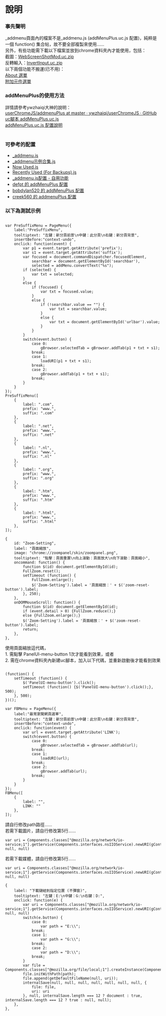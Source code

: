 說明
==========
<h3>事先聲明</h3>
_addmenu頁面內的檔案不是_addmenu.js (addMenuPlus.uc.js 配置)，純粹是一個 function() 集合帖，故不要全部複製來使用……<br>
另外，有些功能需下載以下檔案並放到chrome資料夾內才能使用，包括：<br>
截圖：<a href="http://g.mozest.com/attachment.php?aid=30568&k=e1d2830f15b6c45f80adf52639cd46bd&t=1403967622&fid=75&sid=5d46Px3xQ6Eni8tTMz4dCCirYDWhCqI%2FmzaUh8SmZj46kiU">WebScreenShotMod.uc.zip</a><br>
反轉輸入：<a href="http://g.mozest.com/attachment.php?aid=30789&k=3fdb521d46218c9439182930904df8a1&t=1403967378&fid=75&sid=2dbe933%2Bo8G42tL%2BgTVGOqZMnakcsAnjmdlqC72jQHavOzw">InvertInput.uc.zip</a><br>
以下兩個功能不搬運(已不用)：<br>
<a href="https://g.mozest.com/viewthread.php?tid=44436&page=1#pid311779" target="_blank">About 選單</a><br>
<a href="https://g.mozest.com/viewthread.php?tid=44436&page=1#pid312179" target="_blank">附加元件選單</a>

<h3>addMenuPlus的使用方法</h3>
詳情請參考ywzhaiqi大神的說明：<br>
<a href="https://github.com/ywzhaiqi/userChromeJS/tree/master/addmenuPlus" target="_blank">userChromeJS/addmenuPlus at master · ywzhaiqi/userChromeJS · GitHub</a><br>
<a href="http://bbs.kafan.cn/thread-1554431-1-1.html" target="_blank">uc腳本 addMenuPlus.uc.js</a><br>
<a href="http://bbs.kafan.cn/forum.php?mod=viewthread&amp;tid=1576878&amp;page=1&amp;extra=#pid28788912" target="_blank">addMenuPlus.uc.js 配置說明</a><br>
<br>

<h3>可參考的配置</h3>
<ul>
<li><a href="https://github.com/ywzhaiqi/userChromeJS/blob/master/addmenuPlus/_addmenu.js" target="_blank">_addmenu.js</a></li>
<li><a href="https://github.com/ywzhaiqi/userChromeJS/blob/master/addmenuPlus/_addmenu%E7%A4%BA%E4%BE%8B%E5%90%88%E9%9B%86.js" target="_blank">_addmenu示例合集.js</a></li>
<li><a href="https://github.com/Drager-oos/userChrome/blob/master/Configuration/_addmenu/Now%20Used.js" target="_blank">Now Used.js</a><br></li>
<li><a href="https://github.com/Drager-oos/userChrome/blob/master/Configuration/_addmenu/Recently%20Used%20(For%20Backups).js" target="_blank">Recently Used (For Backups).js</a><br></li>
<li><a href="http://g.mozest.com/viewthread.php?tid=44436&amp;highlight=" target="_blank">_addmenu.js配置 - 自用功能</a></li>
<li><a href="https://github.com/defpt/userChromeJs/tree/master/addMenuPlus" target="_blank">defpt 的 addMenuPlus 配置</a></li>
<li><a href="http://bbs.kafan.cn/thread-1677811-1-1.html" target="_blank">bobdylan520 的 addMenuPlus 配置</a></li>
<li><a href="http://bbs.kafan.cn/thread-1682712-1-1.html" target="_blank">creek560 的 addmenuPlus 配置</a></li>
</ul>

<h3>以下為測試示例</h3>
<pre><code>
var PreSuffixMenu = PageMenu({
	label:"PreSuffixMenu",
	tooltiptext: "左鍵：新分頁前景\n中鍵：此分頁\n右鍵：新分頁背景",
	insertBefore:"context-undo",
	onclick: function(event) {
		var p1 = event.target.getAttribute('prefix');
		var s1 = event.target.getAttribute('suffix');
		var focused = document.commandDispatcher.focusedElement,
			searchbar = document.getElementById('searchbar'),
			selected = addMenu.convertText("%s");
		if (selected) {
			var txt = selected;
		}
		else {
			if (focused) {
				var txt = focused.value;
			}
			else {
				if (!searchbar.value == "") {
					var txt = searchbar.value;
				}
				else {
					var txt = document.getElementById('urlbar').value;
				}
			}
		}
		switch(event.button) {
			case 0:
				gBrowser.selectedTab = gBrowser.addTab(p1 + txt + s1);
			break;
			case 1:
				loadURI(p1 + txt + s1);
			break;
			case 2:
				gBrowser.addTab(p1 + txt + s1);
			break;
		}
	}
});
PreSuffixMenu([
	{
		label: ".com",
		prefix: "www.",
		suffix: ".com"
	},
	{
		label: ".net",
		prefix: "www.",
		suffix: ".net"
	},
	{
		label: ".nl",
		prefix: "www.",
		suffix: ".nl"
	},
	{
		label: ".org",
		prefix: "www.",
		suffix: ".org"
	},
	{
		label: ".htm",
		prefix: "www.",
		suffix: ".htm"
	},
	{
		label: ".html",
		prefix: "www.",
		suffix: ".html"
	},
]);</pre></code>
<pre><code>{
	id: "Zoom-Setting",
	label: "頁面縮放",
	image: "chrome://zoompanel/skin/zoompanel.png",
	tooltiptext: "點擊：頁面重置\n向上滾動：頁面放大\n向下滾動：頁面縮小",
	oncommand: function() {
		function $(id) document.getElementById(id);
		FullZoom.reset();
		setTimeout (function() {
			FullZoom.enlarge();
			$('Zoom-Setting').label = '頁面縮放：' + $('zoom-reset-button').label;
		}, 250);
	},
	onDOMMouseScroll: function() {
		function $(id) document.getElementById(id);
		if (event.detail > 0) {FullZoom.reduce();}
		else {FullZoom.enlarge();}
		$('Zoom-Setting').label = '頁面縮放：' + $('zoom-reset-button').label;
		return;
	},
},</code></pre>
使用頁面縮放這代碼，<br>
1. 需點擊 PanelUI-menu-button 1次才能看到效果，或者<br>
2. 需在chrome資料夾內新建uc腳本，加入以下代碼，並重新啟動後才能看到效果<br>
<pre><code>
(function() {
	setTimeout (function() {
		$('PanelUI-menu-button').click();
		setTimeout (function() {$('PanelUI-menu-button').click();}, 500);
	}, 500);
})();
</code></pre>
<pre><code>var FBMenu = PageMenu({
	label:"最常瀏覽網頁選單",
	tooltiptext: "左鍵：新分頁前景\n中鍵：此分頁\n右鍵：新分頁背景",
	insertBefore:"context-undo",
	onclick: function(event) {
		var url = event.target.getAttribute('LINK');
		switch(event.button) {
			case 0:
				gBrowser.selectedTab = gBrowser.addTab(url);
			break;
			case 1:
				loadURI(url);
			break;
			case 2:
				gBrowser.addTab(url);
			break;
		}
	}
});
FBMenu([
	{
		label: "",
		LINK: ""
	},
]);</code></pre>
請自行修改path路徑……<br>
若需下載圖片，請自行修改第5行……<br>
<pre><code>var uri = Components.classes["@mozilla.org/network/io-service;1"].getService(Components.interfaces.nsIIOService).newURI(gContextMenu.imageURL, null, null)</code></pre>
若需下載媒體，請自行修改第5行……<br>
<pre><code>var uri = Components.classes["@mozilla.org/network/io-service;1"].getService(Components.interfaces.nsIIOService).newURI(gContextMenu.mediaURL, null, null)</code></pre>
<pre><code>{
	label: "下載鏈結到指定位置 (不彈窗)",
	tooltiptext: "左鍵：E:\n中鍵：G:\n右鍵：D:",
	onclick: function(e) {
		var uri = Components.classes["@mozilla.org/network/io-service;1"].getService(Components.interfaces.nsIIOService).newURI(gContextMenu.linkURL, null, null)
		switch(e.button) {
			case 0:
				var path = "E:\\";
			break;
			case 1:
				var path = "G:\\";
			break;
			case 2:
				var path = "D:\\";
			break;
		}
		var file = Components.classes["@mozilla.org/file/local;1"].createInstance(Components.interfaces.nsILocalFile);
		file.initWithPath(path);
		file.append(getDefaultFileName(null, uri));
		internalSave(null, null, null, null, null, null, null, {
			file: file,
			uri: uri
		}, null, internalSave.length === 12 ? document : true, internalSave.length === 12 ? true : null, null);
	},
},</code></pre>
